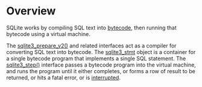 # Overview


SQLite works by compiling SQL text into [bytecode](opcode.html), then running
that bytecode using a virtual machine.

The [sqlite3\_prepare\_v2()](c3ref/prepare.html) and related interfaces act as a compiler
for converting SQL text into bytecode. The [sqlite3\_stmt](c3ref/stmt.html) object is
a container for a single bytecode program that implements a single
SQL statement. The [sqlite3\_step()](c3ref/step.html) interface passes a bytecode program
into the virtual machine, and runs the program until it either completes,
or forms a row of result to be returned, or hits a fatal error, or is
[interrupted](c3ref/interrupt.html).

